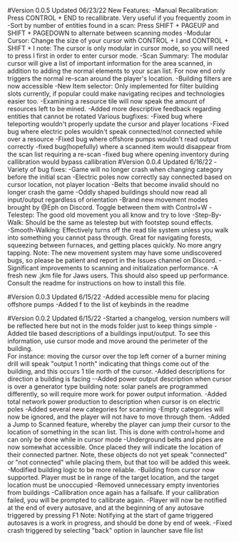 #Version 0.0.5
Updated 06/23/22
New Features:
-Manual Recalibration: Press CONTROL + END to recallibrate.  Very useful if you frequently zoom in
-Sort by number of entities found in a scan: Press SHIFT + PAGEUP and SHIFT + PAGEDOWN to alternate between scanning modes
-Modular Cursor:  Change the size of your cursor with CONTROL + I and CONTROL + SHIFT + I
   note:  The cursor is only modular in cursor mode, so you will need to press I first in order to enter cursor mode.
-Scan Summary: The modular cursor will give a list of important information for the area scanned, in addition to adding the normal elements to your scan list.  For now end only triggers the normal re-scan around the player's location.
-Building filters are now accessible
-New Item selector:  Only implemented for filter building slots currently, if popular could make navigating recipes and technologies easier too.
-Examining a resource tile will now speak the amount of resources left to be mined.
-Added more descriptive feedback regarding entities that cannot be rotated
Various bugfixes:
   -Fixed bug where teleporting wouldn't properly update the cursor and player locations
   -Fixed bug where electric poles wouldn't speak connected/not connected while over a resource
   -Fixed bug where offshore pumps wouldn't read output correctly
   -fixed bug(hopefully) where a scanned item would disappear from the scan list requiring a re-scan
   -fixed bug where opening inventory during callibration would bypass callibration
#Version 0.0.4
Updated 6/16/22
-Variety of bug fixes:
   -Game will no longer crash when changing category before the initial scan
   -Electric poles now correctly say connected based on cursor location, not player location
   -Belts that become invalid should no longer crash the game
   -Oddly shaped buildings should now read all input/output regardless of orientation
-Brand new movement modes brought by @Eph on Discord.  Toggle between them with Control+W
   -Telestep: The good old movement you all know and try to love
   -Step-By-Walk: Should be the same as telestep but with footstep sound effects.  
   -Smooth-Walking: Effectively turns off the read tile system unless you walk into something you cannot pass through.  Great for navigating forests, squeezing between furnaces, and getting places quickly.  No more angry tapping.
Note: The new movement system may have some undiscovered bugs, so please be patient and report in the Issues channel on Discord.
-Significant improvements to scanning and initialization performance.
-A fresh new .jkm file for Jaws users.  This should also speed up performance.  Consult the readme for instructions on how to install this file.

#Version 0.0.3
Updated 6/15/22
-Added accessible menu for placing offshore pumps
-Added f to the list of keybinds in the readme

#Version 0.0.2
Updated 6/15/22
-Started a changelog, version numbers will be reflected here but not in the mods folder just to keep things simple
-Added tile based descriptions of a buildings input/output.  To see this information, use cursor mode and move around the perimeter of the building.  
   For instance: moving the cursor over the top left corner of a burner mining drill will speak "output 1 north" indicating that things come out of the building, and this occurs 1 tile north of the cursor.
-Added descriptions for direction a building is facing
--Added power output description when cursor is over a generator type building
   note: solar panels are programmed differently, so will require more work for power output information.
-Added total network power production to description when cursor is on electric poles
-Added several new categories for scanning
-Empty categories will now be ignored, and the player will not have to move through them.
-Added a Jump to Scanned feature, whereby the player can jump their cursor to the location of something in the scan list.
   This is done with control+home and can only be done while in cursor mode
-Underground belts and pipes are now somewhat accessible.  Once placed they will indicate the location of their connected partner. 
   Note, these objects do not yet speak "connected" or "not connected" while placing them, but that too will be added this week.
-Modified building logic to be more reliable.
-Building from cursor now supported.  Player must be in range of the target location, and the target location must be unoccupied
-Removed unnecessary empty inventories from buildings
-Callibration once again has a failsafe.  If your callibration failed, you will be prompted to callibrate again.
-Player will now be notified at the end of every autosave, and at the beginning of any autosave triggered by pressing F1
   Note: Notifying at the start of game triggered autosaves is a work in progress, and should be done by end of week.
-Fixed crash triggered by selecting "back" option in launcher save file list